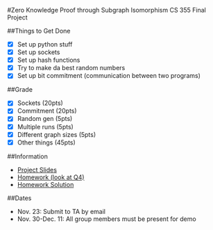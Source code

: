#Zero Knowledge Proof through Subgraph Isomorphism 
CS 355 Final Project

##Things to Get Done
- [x] Set up python stuff
- [x] Set up sockets
- [x] Set up hash functions
- [x] Try to make da best random numbers
- [x] Set up bit commitment (communication between two programs)

##Grade


- [x] Sockets (20pts)
- [x] Commitment (20pts)
- [x] Random gen (5pts)
- [x] Multiple runs (5pts)
- [x] Different graph sizes (5pts)
- [x] Other things (45pts)

##Information

- [Project Slides](https://www.cs.purdue.edu/homes/jiang97/CS355Project_modified.pdf)
- [Homework (look at Q4)](https://www.cs.purdue.edu/homes/mja/hwks/hwk2.pdf)
- [Homework Solution](https://www.cs.purdue.edu/homes/mja/hwks/2sol.pdf)

##Dates
- Nov. 23: Submit to TA by email 
- Nov. 30-Dec. 11: All group members must be present for demo

